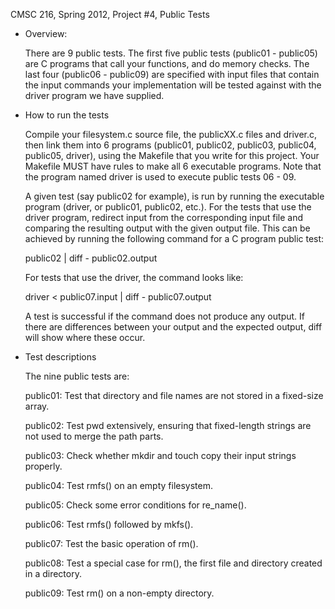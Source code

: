 CMSC 216, Spring 2012, Project #4, Public Tests

* Overview:

  There are 9 public tests. The first five public tests (public01 -
  public05) are C programs that call your functions, and do memory checks.
  The last four (public06 - public09) are specified with input files that
  contain the input commands your implementation will be tested against
  with the driver program we have supplied.

* How to run the tests

  Compile your filesystem.c source file, the publicXX.c files and driver.c,
  then link them into 6 programs (public01, public02, public03, public04,
  public05, driver), using the Makefile that you write for this project.
  Your Makefile MUST have rules to make all 6 executable programs.  Note
  that the program named driver is used to execute public tests 06 - 09.

  A given test (say public02 for example), is run by running the executable
  program (driver, or public01, public02, etc.).  For the tests that use
  the driver program, redirect input from the corresponding input file and
  comparing the resulting output with the given output file. This can be
  achieved by running the following command for a C program public test:

  public02 | diff - public02.output

  For tests that use the driver, the command looks like:

  driver < public07.input | diff - public07.output

  A test is successful if the command does not produce any output.  If
  there are differences between your output and the expected output, diff
  will show where these occur.

* Test descriptions

  The nine public tests are:

  public01:       Test that directory and file names are not stored in a
		  fixed-size array.

  public02:       Test pwd extensively, ensuring that fixed-length strings are
		  not used to merge the path parts.

  public03:       Check whether mkdir and touch copy their input strings
		  properly.

  public04:       Test rmfs() on an empty filesystem.

  public05:       Check some error conditions for re_name().

  public06:       Test rmfs() followed by mkfs().

  public07:       Test the basic operation of rm().

  public08:       Test a special case for rm(), the first file and
		  directory created in a directory.

  public09:	  Test rm() on a non-empty directory.
